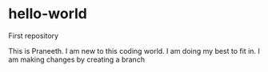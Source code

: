 # hello-world
First repository

This is Praneeth. I am new to this coding world. I am doing my best to fit in.
I am making changes by creating a branch
